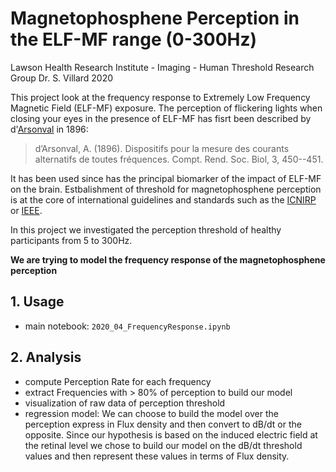 # __Magnetophosphene Perception in the ELF-MF range (0-300Hz)__
Lawson Health Research Institute - Imaging - Human Threshold Research Group
Dr. S. Villard 2020


This project look at the frequency response to Extremely Low Frequency Magnetic Field (ELF-MF) exposure.
The perception of flickering lights when closing your eyes in the presence of ELF-MF has fisrt been described by d'[Arsonval](https://en.wikipedia.org/wiki/Jacques-Arsène_d%27Arsonval) in 1896:  
 > d’Arsonval, A. (1896). Dispositifs pour la mesure des courants alternatifs de toutes fréquences. Compt. Rend. Soc. Biol, 3, 450--451.
 
It has been used since has the principal biomarker of the impact of ELF-MF on the brain. Estbalishment of threshold for magnetophosphene perception is at the core of international guidelines and standards such as the [ICNIRP](https://www.icnirp.org/cms/upload/publications/ICNIRPlfgaps2020.pdf) or [IEEE](https://ieeexplore.ieee.org/stamp/stamp.jsp?arnumber=8910342).

In this project we investigated the perception threshold of healthy participants from 5 to 300Hz.

__We are trying to model the frequency response of the magnetophosphene perception__

## 1. Usage

 - main notebook: ```2020_04_FrequencyResponse.ipynb```
 
## 2. Analysis

 - compute Perception Rate for each frequency
 - extract Frequencies with > 80% of perception to build our model
 - visualization of raw data of perception threshold
 - regression model: We can choose to build the model over the perception express in Flux density and then convert to dB/dt or the opposite. Since our hypothesis is based on the induced electric field at the retinal level we chose to build our model on the dB/dt threshold values and then represent these values in terms of Flux density.